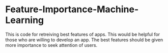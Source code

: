 # Feature-Importance-Machine-Learning
This is code for retreiving best features of apps. This would be helpful for those who are willing to develop an app. The best features should be given more importance to seek attention of users.
